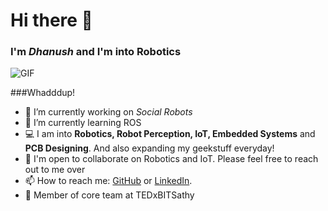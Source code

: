 # Hi there 👋


### I'm *Dhanush* and I'm into Robotics






![GIF](https://media3.giphy.com/media/l3xgIANubxGWpbhjWs/giphy.gif?cid=ecf05e47iu26fay7ml3pqg3ronnbqpm9b5xnzc3m1v09k5h6&rid=giphy.gif)


###Whadddup!

- 🔭 I’m currently working on *Social Robots*
- 🌱 I’m currently learning ROS
- 💻 I am into **Robotics, Robot Perception, IoT, Embedded Systems** and **PCB Designing**. And also expanding my *<coughs>* geekstuff everyday!
- 💬 I'm open to collaborate on Robotics and IoT. Please feel free to reach out to me over 
- 📫 How to reach me: [GitHub](https://www.github.com/dhanuzch) or [LinkedIn](https://www.linkedin.com/in/dhanushbakthavatchalam-12b299a7/).
- 🎯 Member of core team at TEDxBITSathy

